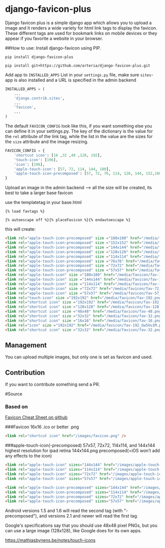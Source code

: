 # django-favicon-plus #

Django favicon plus is a simple django app which allows you to upload a image and it renders a wide variety for html link tags to display the favicon. These different tags are used for bookmark links on mobile devices or they appear if you favorite a website in your browser. 

##How to use:
Install django-favicon using PIP.
```shell
pip install django-favicon-plus
 
pip install git+https://github.com/arteria/django-favicon-plus.git
```

Add app to `INSTALLED_APPS` List in your `settings.py` file, make sure `sites`-app is also installed and a URL is specified in the admin backend

```python
INSTALLED_APPS = (
    ...
    'django.contrib.sites',
    ...
    'favicon',
    ...
)
```    
The default `FAVICON_CONFIG` look like this, if you want something else you can define it in your settings.py. The key of the dictionary is the value for the `rel` attribute of the link tag, while the list in the value are the sizes for the `size` attribute and the image resizing.
```python
FAVICON_CONFIG = {
    'shortcut icon': [16 ,32 ,48 ,128, 192],
    'touch-icon': [196],
    'icon': [196],
    'apple-touch-icon': [57, 72, 114, 144, 180],
    'apple-touch-icon-precomposed': [57, 72, 76, 114, 120, 144, 152,180],
}
```
Upload an image in the admin backend --> all the size will be created, its best to take a larger base favicon

use the templatetag in your base.html
```html+django
{% load favtags %}
    
{% autoescape off %}{% placeFavicon %}{% endautoescape %}
```
this will create:
```html
<link rel="apple-touch-icon-precomposed" size ="180x180" href="/media/favicon/fav-180.png"/>
<link rel="apple-touch-icon-precomposed" size ="152x152" href="/media/favicon/fav-152.png"/>
<link rel="apple-touch-icon-precomposed" size ="144x144" href="/media/favicon/fav-144.png"/>
<link rel="apple-touch-icon-precomposed" size ="120x120" href="/media/favicon/fav-120.png"/>
<link rel="apple-touch-icon-precomposed" size ="114x114" href="/media/favicon/fav-114.png"/>
<link rel="apple-touch-icon-precomposed" size ="76x76" href="/media/favicon/fav-76.png"/>
<link rel="apple-touch-icon-precomposed" size ="72x72" href="/media/favicon/fav-72.png"/>
<link rel="apple-touch-icon-precomposed" size ="57x57" href="/media/favicon/fav-57.png"/>
<link rel="apple-touch-icon" size ="180x180" href="/media/favicon/fav-180_5l5PyO1.png"/>
<link rel="apple-touch-icon" size ="144x144" href="/media/favicon/fav-144_5A8THfC.png"/>
<link rel="apple-touch-icon" size ="114x114" href="/media/favicon/fav-114_GqBGFXA.png"/>
<link rel="apple-touch-icon" size ="72x72" href="/media/favicon/fav-72_UoWu9ik.png"/>
<link rel="apple-touch-icon" size ="57x57" href="/media/favicon/fav-57_sfX3XoJ.png"/>
<link rel="touch-icon" size ="192x192" href="/media/favicon/fav-192.png"/>
<link rel="shortcut icon" size ="192x192" href="/media/favicon/fav-192_rD0bCKr.png"/>
<link rel="shortcut icon" size ="128x128" href="/media/favicon/fav-128.png"/>
<link rel="shortcut icon" size ="48x48" href="/media/favicon/fav-48.png"/>
<link rel="shortcut icon" size ="32x32" href="/media/favicon/fav-32.png"/>
<link rel="shortcut icon" size ="16x16" href="/media/favicon/fav-16.png"/>
<link rel="icon" size ="192x192" href="/media/favicon/fav-192_Gw5Uu1M.png"/>
<link rel="shortcut icon" size ="32x32" href="/media/favicon/fav-32.png"/>
```
## Management

You can upload multiple images, but only one is set as favicon and used.


## Contribution

If you want to contribute something send a PR.


#Source

### Based on 

[Favicon Cheat Sheet on github](https://github.com/audreyr/favicon-cheat-sheet)

###Favicon
16x16 .ico or better .png
```html
<link rel="shortcut icon" href="/images/favicon.png" />
```
###apple-touch-icon(-precomposed)
57x57, 72x72, 114x114, and 144x144
highest resolution for ipad retina 144x144.png precomposed(=iOS won’t add any effects to the icon)
```html
<link rel="apple-touch-icon" sizes="144x144" href="/images/apple-touch-icon-144x144.png">
<link rel="apple-touch-icon" sizes="114x114" href="/images/apple-touch-icon-114x114.png">
<link rel="apple-touch-icon" sizes="72x72" href="/images/apple-touch-icon-72x72.png">
<link rel="apple-touch-icon" sizes="57x57" href="/images/apple-touch-icon-57x57.png">

<link rel="apple-touch-icon-precomposed" sizes="144x144" href="/images/apple-touch-icon-144x144.png">
<link rel="apple-touch-icon-precomposed" sizes="114x114" href="/images/apple-touch-icon-114x114.png">
<link rel="apple-touch-icon-precomposed" sizes="72x72" href="/images/apple-touch-icon-72x72.png">
<link rel="apple-touch-icon-precomposed" sizes="57x57" href="/images/apple-touch-icon-57x57.png">
```
Android versions 1.5 and 1.6 will read the second tag (with "-precomposed"), and versions 2.1 and newer will read the first tag.

Google's specifications say that you should use 48x48 pixel PNGs, but you can use a large image (128x128), like Google does for its own apps.

https://mathiasbynens.be/notes/touch-icons
